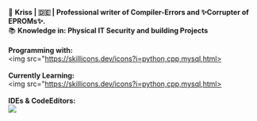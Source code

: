 👤 <strong>Kriss | 🇩🇪 | Professional writer of Compiler-Errors and ✨Corrupter of EPROMs✨.</strong><br> 
📚 <strong>Knowledge in: Physical IT Security and building Projects</strong><br>
<br>
<strong>Programming with:</strong><br>
<img src="https://skillicons.dev/icons?i=python,cpp,mysql,html>
<br><br>
<strong>Currently Learning:</strong><br>
<img src="https://skillicons.dev/icons?i=python,cpp,mysql,html>
<br><br>
<strong>IDEs & CodeEditors:</strong><br>
<img src="https://img.shields.io/badge/VisualStudio/Code-black?logo=visualstudiocode&logoColor=white">
<br><br>

<!---
Katerkojote/Katerkojote is a ✨ special ✨ repository because its `README.md` (this file) appears on your GitHub profile.
You can click the Preview link to take a look at your changes.
--->
